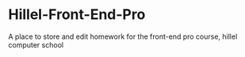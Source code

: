 # Hillel-Front-End-Pro
A place to store and edit homework for the front-end pro course, hillel computer school
